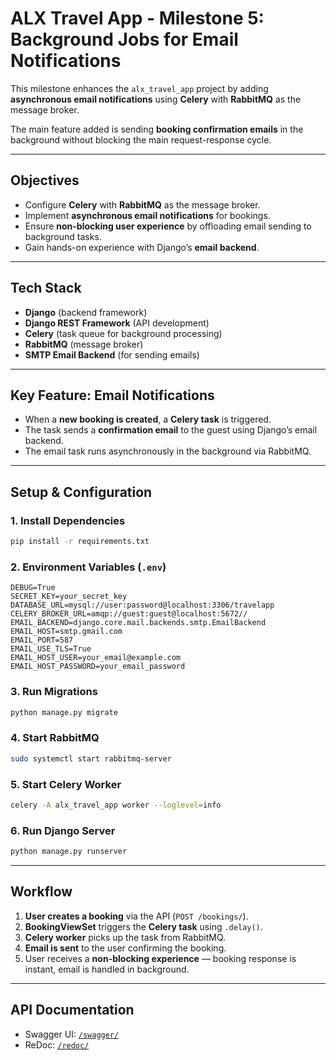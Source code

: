 # ALX Travel App - Milestone 5: Background Jobs for Email Notifications

This milestone enhances the `alx_travel_app` project by adding **asynchronous email notifications** using **Celery** with **RabbitMQ** as the message broker.

The main feature added is sending **booking confirmation emails** in the background without blocking the main request-response cycle.

---

## Objectives

- Configure **Celery** with **RabbitMQ** as the message broker.
- Implement **asynchronous email notifications** for bookings.
- Ensure **non-blocking user experience** by offloading email sending to background tasks.
- Gain hands-on experience with Django’s **email backend**.

---

## Tech Stack

- **Django** (backend framework)
- **Django REST Framework** (API development)
- **Celery** (task queue for background processing)
- **RabbitMQ** (message broker)
- **SMTP Email Backend** (for sending emails)

---

## Key Feature: Email Notifications

- When a **new booking is created**, a **Celery task** is triggered.
- The task sends a **confirmation email** to the guest using Django’s email backend.
- The email task runs asynchronously in the background via RabbitMQ.

---

## Setup & Configuration

### 1. Install Dependencies

```bash
pip install -r requirements.txt
```

### 2. Environment Variables (`.env`)

```env
DEBUG=True
SECRET_KEY=your_secret_key
DATABASE_URL=mysql://user:password@localhost:3306/travelapp
CELERY_BROKER_URL=amqp://guest:guest@localhost:5672//
EMAIL_BACKEND=django.core.mail.backends.smtp.EmailBackend
EMAIL_HOST=smtp.gmail.com
EMAIL_PORT=587
EMAIL_USE_TLS=True
EMAIL_HOST_USER=your_email@example.com
EMAIL_HOST_PASSWORD=your_email_password
```

### 3. Run Migrations

```bash
python manage.py migrate
```

### 4. Start RabbitMQ

```bash
sudo systemctl start rabbitmq-server
```

### 5. Start Celery Worker

```bash
celery -A alx_travel_app worker --loglevel=info
```

### 6. Run Django Server

```bash
python manage.py runserver
```

---

## Workflow

1. **User creates a booking** via the API (`POST /bookings/`).
2. **BookingViewSet** triggers the **Celery task** using `.delay()`.
3. **Celery worker** picks up the task from RabbitMQ.
4. **Email is sent** to the user confirming the booking.
5. User receives a **non-blocking experience** — booking response is instant, email is handled in background.

---

## API Documentation

- Swagger UI: [`/swagger/`](http://localhost:8000/swagger/)
- ReDoc: [`/redoc/`](http://localhost:8000/redoc/)
